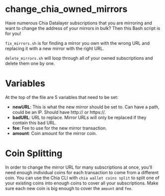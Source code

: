 # change_chia_owned_mirrors

Have numerous Chia Datalayer subscriptions that you are mirroring and want to change the address of your mirrors in bulk?  Then this Bash script is for you!

`fix_mirrors.sh` is for finding a mirror you own with the wrong URL and replacing it with a new mirror with the right URL.

`delete_mirrors.sh` will loop through all of your owned subscriptions and delete them one by one.

# Variables

At the top of the file are 5 variables that need to be set:

* **newURL**: This is what the new mirror should be set to.  Can have a path, could be an IP.  Should have http:// or https://.
* **badURL**: URL to replace. Mirror URLs will only be replaced if they contain this bad URL.
* **fee**: Fee to use for the new mirror transaction.
* **amount**: Coin amount for the mirror coin. 

# Coin Splitting

In order to change the mirror URL for many subscriptions at once, you'll need enough individual coins for each transaction to come from a different coin.  You can use the Chia CLI with `chia wallet coins split` to split one of your existing coins into enough coins to cover all your subscriptions. Make sure each new coin is big enough to cover the `amount` and `fee`. 
